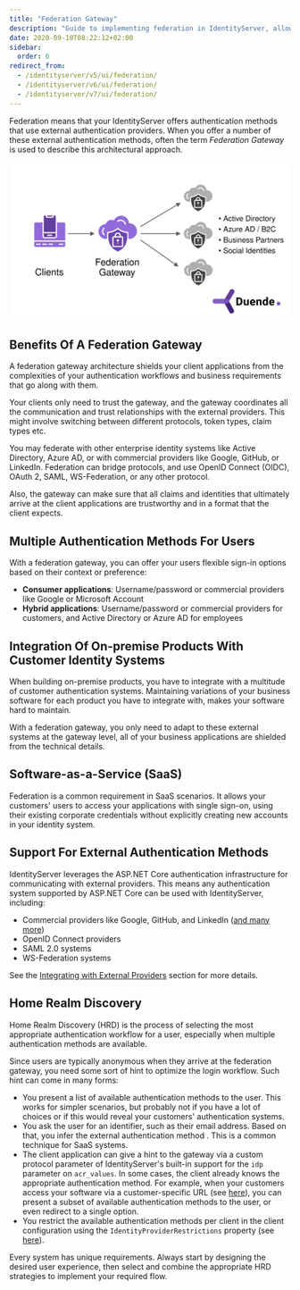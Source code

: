 ```yaml
---
title: "Federation Gateway"
description: "Guide to implementing federation in IdentityServer, allowing it to act as a gateway that offers multiple external authentication providers while shielding client applications from authentication complexities."
date: 2020-09-10T08:22:12+02:00
sidebar:
  order: 6
redirect_from:
  - /identityserver/v5/ui/federation/
  - /identityserver/v6/ui/federation/
  - /identityserver/v7/ui/federation/
---
```


Federation means that your IdentityServer offers authentication methods that use external authentication providers.
When you offer a number of these external authentication methods, often the term *Federation Gateway* is used to describe
this architectural approach.

![Diagram showing the benefits of using a federation gateway](images/federation.svg)

## Benefits Of A Federation Gateway

A federation gateway architecture shields your client applications from the complexities of your authentication
workflows and business requirements that go along with them.

Your clients only need to trust the gateway, and the gateway coordinates all the communication and trust relationships
with the external providers. This might involve switching between different protocols, token types, claim types etc.

You may federate with other enterprise identity systems like Active Directory, Azure AD, or with
commercial providers like Google, GitHub, or LinkedIn. Federation can bridge protocols, and use OpenID Connect (OIDC),
OAuth 2, SAML, WS-Federation, or any other protocol.

Also, the gateway can make sure that all claims and identities that ultimately arrive at the client applications are
trustworthy and in a format that the client expects.

## Multiple Authentication Methods For Users

With a federation gateway, you can offer your users flexible sign-in options based on their context or preference:

* **Consumer applications**: Username/password or commercial providers like Google or Microsoft Account
* **Hybrid applications**: Username/password or commercial providers for customers, and Active Directory or Azure AD for employees

## Integration Of On-premise Products With Customer Identity Systems

When building on-premise products, you have to integrate with a multitude of customer authentication systems.
Maintaining variations of your business software for each product you have to integrate with, makes your software hard
to maintain.

With a federation gateway, you only need to adapt to these external systems at the gateway level, all of your business
applications are shielded from the technical details.

## Software-as-a-Service (SaaS)

Federation is a common requirement in SaaS scenarios. It allows your customers' users to access your applications with
single sign-on, using their existing corporate credentials without explicitly creating new accounts in your identity system.

## Support For External Authentication Methods

IdentityServer leverages the ASP.NET Core authentication infrastructure for communicating with external providers. This
means any authentication system supported by ASP.NET Core can be used with IdentityServer, including:

* Commercial providers like Google, GitHub, and LinkedIn ([and many more](https://github.com/aspnet-contrib/AspNet.Security.OAuth.Providers))
* OpenID Connect providers
* SAML 2.0 systems
* WS-Federation systems

See the [Integrating with External Providers](/identityserver/ui/login/external.md) section for more details.

## Home Realm Discovery

Home Realm Discovery (HRD) is the process of selecting the most appropriate authentication workflow for a user,
especially when multiple authentication methods are available.

Since users are typically anonymous when they arrive at the federation gateway, you need some sort of hint to optimize
the login workflow. Such hint can come in many forms:

* You present a list of available authentication methods to the user. This works for simpler scenarios, but
  probably not if you have a lot of choices or if this would reveal your customers' authentication systems.
* You ask the user for an identifier, such as their email address. Based on that, you infer the external authentication
  method . This is a common technique for SaaS systems.
* The client application can give a hint to the gateway via a custom protocol parameter of IdentityServer's built-in
  support for the `idp` parameter on `acr_values`. In some cases, the client already knows the appropriate authentication
  method. For example, when your customers access your software via a customer-specific URL
  (see [here](/identityserver/reference/endpoints/authorize.md#optional-parameters)), you can present a subset of
  available authentication methods to the user, or even redirect to a single option.
* You restrict the available authentication methods per client in the client configuration using the
  `IdentityProviderRestrictions` property (see [here](/identityserver/reference/models/client.md#authentication--session-management)).

Every system has unique requirements. Always start by designing the desired user experience, then select and combine
the appropriate HRD strategies to implement your required flow.
